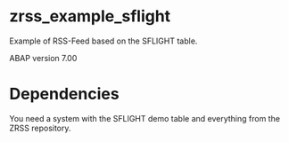 # zrss_example_sflight
Example of RSS-Feed based on the SFLIGHT table.

ABAP version 7.00

# Dependencies

You need a system with the SFLIGHT demo table and everything from the ZRSS repository.
